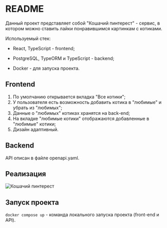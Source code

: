 # README
Данный проект представляет собой "Кошачий пинтерест" - сервис, в котором можно ставить лайки понравившимся картинкам с котиками.

Используемый стек: 

* React, TypeScript - frontend;

* PostgreSQL, TypeORM и TypeScript - backend;

* Docker - для запуска проекта.
  
## Frontend

1. По умолчанию открывается вкладка "Все котики";
2. У пользователя есть возможность добавить котика в "любимые" и убрать из "любимых";
3. Данные о "любимых" котиках хранятся на back-end;
4. На вкладке "любимые котики" отображаются добавленные в "любимые" котики;
5. Дизайн адаптивный.

## Backend

API описан в файле openapi.yaml.

## Реализация

![Кошачий пинтерест](https://github.com/user-attachments/assets/ee5f6a3a-34a3-4cf0-8800-9cd4b412047c)

## Запуск проекта

`docker compose up` - команда локального запуска проекта (front-end и API).
